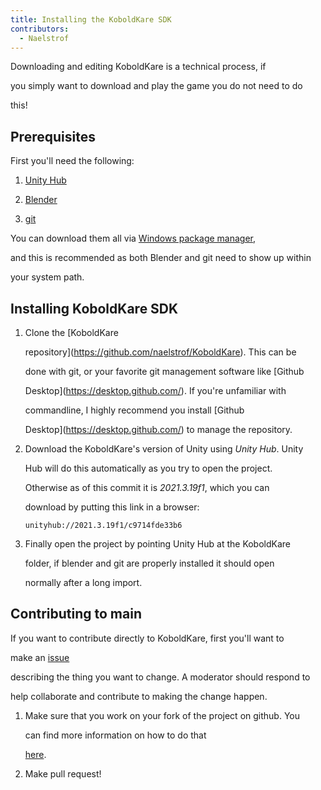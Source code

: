 ```yaml
---
title: Installing the KoboldKare SDK
contributors:
  - Naelstrof
---
```


<languages/>



<translate>Downloading and editing KoboldKare is a technical process, if

you simply want to download and play the game you do not need to do

this!</translate>



## Prerequisites



First you'll need the following:



1.  [Unity Hub](https://unity.com/download)

2.  [Blender](https://www.blender.org/download/)

3.  [git](https://git-scm.com/downloads)



<translate>You can download them all via [Windows package manager](https://learn.microsoft.com/en-us/windows/package-manager/winget/#use-winget),

and this is recommended as both Blender and git need to show up within

your system path.</translate>



## Installing KoboldKare SDK



1.  Clone the [KoboldKare

    repository](https://github.com/naelstrof/KoboldKare). This can be

    done with git, or your favorite git management software like [Github

    Desktop](https://desktop.github.com/). If you're unfamiliar with

    commandline, I highly recommend you install [Github

    Desktop](https://desktop.github.com/) to manage the repository.

2.  Download the KoboldKare's version of Unity using *Unity Hub*. Unity

    Hub will do this automatically as you try to open the project.

    Otherwise as of this commit it is *2021.3.19f1*, which you can

    download by putting this link in a browser:

    `unityhub://2021.3.19f1/c9714fde33b6`

3.  Finally open the project by pointing Unity Hub at the KoboldKare

    folder, if blender and git are properly installed it should open

    normally after a long import.



## Contributing to main



If you want to contribute directly to KoboldKare, first you'll want to

make an [issue](https://github.com/naelstrof/KoboldKare/issues)

describing the thing you want to change. A moderator should respond to

help collaborate and contribute to making the change happen.



1.  Make sure that you work on your fork of the project on github. You

    can find more information on how to do that

    [here](https://docs.github.com/en/get-started/quickstart/fork-a-repo).

2.  Make pull request!

